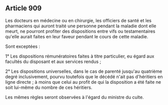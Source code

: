Article 909
----
Les docteurs en médecine ou en chirurgie, les officiers de santé et les
pharmaciens qui auront traité une personne pendant la maladie dont elle meurt,
ne pourront profiter des dispositions entre vifs ou testamentaires qu'elle
aurait faites en leur faveur pendant le cours de cette maladie.

Sont exceptées :

1° Les dispositions rémunératoires faites à titre particulier, eu égard aux
facultés du disposant et aux services rendus ;

2° Les dispositions universelles, dans le cas de parenté jusqu'au quatrième
degré inclusivement, pourvu toutefois que le décédé n'ait pas d'héritiers en
ligne directe ; à moins que celui au profit de qui la disposition a été faite ne
soit lui-même du nombre de ces héritiers.

Les mêmes règles seront observées à l'égard du ministre du culte.
